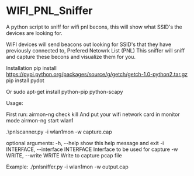 # WIFI_PNL_Sniffer
A python script to sniff for wifi pnl becons, this will show what SSID's the devices are looking for.

WIFI devices will send beacons out looking for SSID's that they have previously connected to, Prefered Netowrk List (PNL)
This sniffer will sniff and capture these becons and visualize them for you.

Installation
pip install https://pypi.python.org/packages/source/g/getch/getch-1.0-python2.tar.gz
pip install pydot

Or
sudo apt-get install python-pip python-scapy

Usage:

First run:
airmon-ng check kill
And put your wifi network card in monitor mode
airmon-ng start wlan1

.\pnlscanner.py -i wlan1mon -w capture.cap

optional arguments:
  -h, --help            show this help message and exit
  -i INTERFACE, --interface INTERFACE
                        Interface to be used for capture
  -w WRITE, --write WRITE
                        Write to capture pcap file

Example: ./pnlsniffer.py -i wlan1mon -w output.cap
